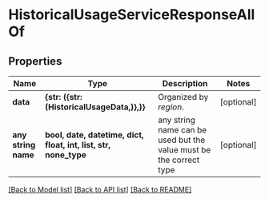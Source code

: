 # HistoricalUsageServiceResponseAllOf


## Properties
Name | Type | Description | Notes
------------ | ------------- | ------------- | -------------
**data** | **{str: ({str: (HistoricalUsageData,)},)}** | Organized by *region*. | [optional] 
**any string name** | **bool, date, datetime, dict, float, int, list, str, none_type** | any string name can be used but the value must be the correct type | [optional]

[[Back to Model list]](../README.md#documentation-for-models) [[Back to API list]](../README.md#documentation-for-api-endpoints) [[Back to README]](../README.md)


